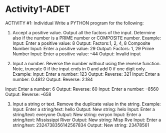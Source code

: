# Activity1-ADET
ACTIVITY #1: Individual
Write a PYTHON program for the following:

1. Accept a positive value. Output all the factors of the input. Determine also if the number
is a PRIME number or COMPOSITE number.
Example:
Input:
Enter a positive value: 8
Output:
Factors:1, 2, 4, 8
Composite Number
Input:
Enter a positive value: 29
Output:
Factors: 1, 29
Prime Number
Input:
Enter a positive value: –44
Output:
Invalid input

2. Input a number. Reverse the number without using the reverse function. Note, truncate 0
if the input ends in 0 and add 0 if one digit only.
Example:
Input:
Enter a number: 123
Output:
Reverse: 321
Input:
Enter a number: 0.4812
Output:
Reverse: 2.184

Input:
Enter a number: 6
Output:
Reverse: 60
Input:
Enter a number: –8560
Output:
Reverse: –658

3. Input a string or text. Remove the duplicate value in the string.
Example:
Input:
Enter a string/text: hello
Output:
New string: helo
Input:
Enter a string/text: everyone
Output:
New string: evryon
Input:
Enter a string/text: Mississippi River
Output:
New string: Misp Rve
Input:
Enter a string/text: 2324738356142567834
Output:
New string: 23478561

